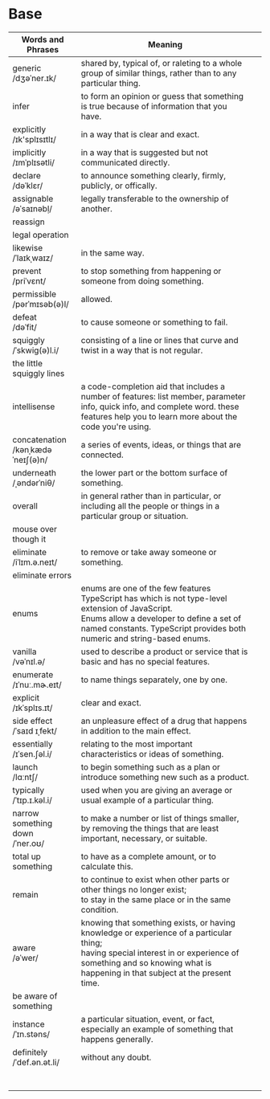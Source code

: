 # Base

| Words and Phrases | Meaning ||
| --- | --- | --- |
| generic<br/>/dʒəˈner.ɪk/ | shared by, typical of, or raleting to a whole group of similar things, rather than to any particular thing. ||
| infer | to form an opinion or guess that something is true because of information that you have. ||
| explicitly<br/>/ɪk'splɪsɪtlɪ/ | in a way that is clear and exact. ||
| implicitly<br/>/ɪmˈplɪsətli/ | in a way that is suggested but not communicated directly. ||
| declare<br/>/dəˈklɛr/ | to announce something clearly, firmly, publicly, or offically. ||
| assignable<br/>/ǝˈsaɪnǝbḷ/ | legally transferable to the ownership of another. ||
| reassign |  ||
| legal operation |  ||
| likewise<br/>/ˈlaɪkˌwaɪz/ | in the same way. ||
| prevent<br/>/priˈvɛnt/ | to stop something from happening or someone from doing something. ||
| permissible<br/>/pərˈmɪsəb(ə)l/ | allowed. ||
| defeat<br/>/dəˈfit/ | to cause someone or something to fail. ||
| squiggly<br/>/ˈskwiɡ(ə)l.i/ | consisting of a line or lines that curve and twist in a way that is not regular. ||
| the little squiggly lines |  ||
| intellisense | a code-completion aid that includes a number of features: list member, parameter info, quick info, and complete word. these features help you to learn more about the code you're using. ||
| concatenation<br/>/kənˌkædəˈneɪʃ(ə)n/ | a series of events, ideas, or things that are connected. ||
| underneath<br/>/ˌəndərˈniθ/ | the lower part or the bottom surface of something. ||
| overall | in general rather than in particular, or including all the people or things in a particular group or situation. ||
| mouse over though it |  ||
| eliminate<br/>/iˈlɪm.ə.neɪt/ | to remove or take away someone or something. ||
| eliminate errors |  ||
| enums | enums are one of the few features TypeScript has which is not type-level extension of JavaScript.<br/>Enums allow a developer to define a set of named constants. TypeScript provides both numeric and string-based enums. ||
| vanilla<br/>/vəˈnɪl.ə/ | used to describe a product or service that is basic and has no special features. ||
| enumerate<br/>/ɪˈnuː.mɚ.eɪt/ | to name things separately, one by one. ||
| explicit<br/>/ɪkˈsplɪs.ɪt/ | clear and exact. ||
| side effect<br/>/ˈsaɪd ɪˌfekt/ | an unpleasure effect of a drug that happens in addition to the main effect. ||
| essentially<br/>/ɪˈsen.ʃəl.i/ | relating to the most important characteristics or ideas of something. ||
| launch<br/>/lɑːntʃ/ | to begin something such as a plan or introduce something new such as a product. ||
| typically<br/>/ˈtɪp.ɪ.kəl.i/ | used when you are giving an average or usual example of a particular thing. ||
| narrow something down<br/>/ˈner.oʊ/ | to make a number or list of things smaller, by removing the things that are least important, necessary, or suitable. ||
| total up something | to have as a complete amount, or to calculate this. ||
| remain | to continue to exist when other parts or other things no longer exist;<br/>to stay in the same place or in the same condition. ||
| aware<br/>/əˈwer/ | knowing that something exists, or having knowledge or experience of a particular thing;<br/>having special interest in or experience of something and so knowing what is happening in that subject at the present time. ||
| be aware of something |  ||
| instance<br/>/ˈɪn.stəns/ | a particular situation, event, or fact, especially an example of something that happens generally. ||
| definitely<br/>/ˈdef.ən.ət.li/ | without any doubt. ||
|  |  ||
|  |  ||
|  |  ||
|  |  ||
|  |  ||
|  |  ||
|  |  ||
